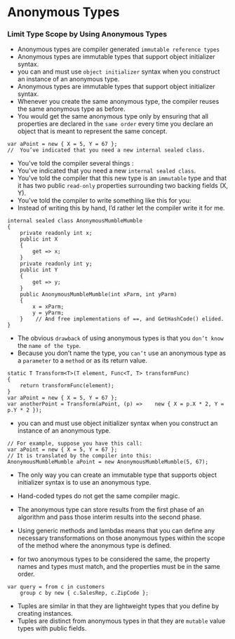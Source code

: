 # Anonymous Types
###  Limit Type Scope by Using Anonymous Types
- Anonymous types are compiler generated ```immutable reference types```
- Anonymous types are immutable types that support object initializer syntax. 
- you can and must use ```object initializer``` syntax when you construct an instance of an anonymous type.
- Anonymous types are immutable types that support object initializer syntax.
- Whenever you create the same anonymous type, the compiler reuses the same anonymous type as before. 
- You would get the same anonymous type only by ensuring that all properties are declared in the ```same order``` every time you declare an object that is meant to represent the same concept.
```
var aPoint = new { X = 5, Y = 67 }; 
//  You’ve indicated that you need a new internal sealed class.
```
- You’ve told the compiler several things : 
- You’ve indicated that you need a new ```internal sealed class```. 
- You’ve told the compiler that this new type is an ```immutable``` type and that it has two public ```read-only``` properties surrounding two backing fields (X, Y). 
- You’ve told the compiler to write something like this for you: 
- Instead of writing this by hand, I’d rather let the compiler write it for me.
```
internal sealed class AnonymousMumbleMumble 
{    
	private readonly int x;
	public int X    
	{        
		get => x;    
	}    
	private readonly int y;    
	public int Y    
	{        
		get => y;    
	}    
	public AnonymousMumbleMumble(int xParm, int yParm)    
	{        
		x = xParm;        
		y = yParm;    
	}    // And free implementations of ==, and GetHashCode() elided. 
} 
```
- The obvious ```drawback``` of using anonymous types is that you ```don’t know``` the ```name of the type```. 
- Because you don’t name the type, you ```can’t``` use an anonymous type as a ```parameter``` to a ```method``` or as its return value. 
```
static T Transform<T>(T element, Func<T, T> transformFunc) 
{    
	return transformFunc(element); 
}
var aPoint = new { X = 5, Y = 67 }; 
var anotherPoint = Transform(aPoint, (p) =>    new { X = p.X * 2, Y = p.Y * 2 }); 
```
-  you can and must use object initializer syntax when you construct an instance of an anonymous type. 
```
// For example, suppose you have this call: 
var aPoint = new { X = 5, Y = 67 }; 
// It is translated by the compiler into this: 
AnonymousMumbleMumble aPoint = new AnonymousMumbleMumble(5, 67); 
```
- The only way you can create an immutable type that supports object initializer syntax is to use an anonymous type. 
- Hand-coded types do not get the same compiler magic. 

- The anonymous type can store results from the first phase of an algorithm and pass those interim results into the second phase. 
- Using generic methods and lambdas means that you can define any necessary transformations on those anonymous types within the scope of the method where the anonymous type is defined. 
- for two anonymous types to be considered the same, the property names and types must match, and the properties must be in the same order. 
```
var query = from c in customers            
	group c by new { c.SalesRep, c.ZipCode };
```
- Tuples are similar in that they are lightweight types that you define by creating instances. 
- Tuples are distinct from anonymous types in that they are ```mutable``` value types with public fields. 
